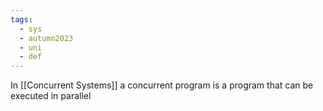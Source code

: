 ```yaml
---
tags:
  - sys
  - autumn2023
  - uni
  - def
---
```

In [[Concurrent Systems]] a concurrent program is a program that can be executed in parallel